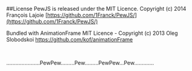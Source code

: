 ##License
PewJS is released under the MIT Licence.
Copyright (c) 2014 François Lajoie
[https://github.com/1Franck/PewJS/](https://github.com/1Franck/PewJS/)

Bundled with AnimationFrame 
MIT Licence - Copyright (c) 2013 Oleg Slobodskoi
https://github.com/kof/animationFrame

&nbsp;
&nbsp;
&nbsp;
&nbsp;
&nbsp;
&nbsp;
&nbsp;
&nbsp;
&nbsp;
&nbsp;
&nbsp;


......................PewPew.........Pew.........PewPew...Pew.............